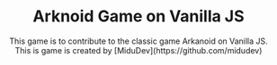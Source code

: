 <h1 align="center">
  Arknoid Game on Vanilla JS
</h1>
<p align="center">
  This game is to contribute to the classic game Arkanoid on Vanilla JS.
  <br />
  This is game is created by [MiduDev](https://github.com/midudev)
</p>
